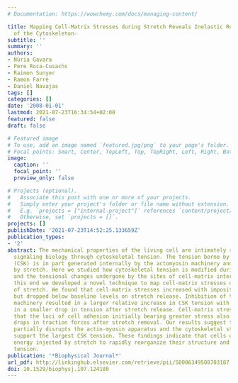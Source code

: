 ```yaml
---
# Documentation: https://wowchemy.com/docs/managing-content/

title: Mapping Cell-Matrix Stresses during Stretch Reveals Inelastic Reorganization
  of the Cytoskeleton☆
subtitle: ''
summary: ''
authors:
- Núria Gavara
- Pere Roca-Cusachs
- Raimon Sunyer
- Ramon Farré
- Daniel Navajas
tags: []
categories: []
date: '2008-01-01'
lastmod: 2021-07-23T16:34:54+02:00
featured: false
draft: false

# Featured image
# To use, add an image named `featured.jpg/png` to your page's folder.
# Focal points: Smart, Center, TopLeft, Top, TopRight, Left, Right, BottomLeft, Bottom, BottomRight.
image:
  caption: ''
  focal_point: ''
  preview_only: false

# Projects (optional).
#   Associate this post with one or more of your projects.
#   Simply enter your project's folder or file name without extension.
#   E.g. `projects = ["internal-project"]` references `content/project/deep-learning/index.md`.
#   Otherwise, set `projects = []`.
projects: []
publishDate: '2021-07-23T14:52:25.133659Z'
publication_types:
- '2'
abstract: The mechanical properties of the living cell are intimately related to cell
  signaling biology through cytoskeletal tension. The tension borne by the cytoskeleton
  (CSK) is in part generated internally by the actomyosin machinery and externally
  by stretch. Here we studied how cytoskeletal tension is modified during stretch
  and the tensional changes undergone by the sites of cell-matrix interaction. To
  this end we developed a novel technique to map cell-matrix stresses during application
  of stretch. We found that cell-matrix stresses increased with imposition of stretch
  but dropped below baseline levels on stretch release. Inhibition of the actomyosin
  machinery resulted in a larger relative increase in CSK tension with stretch and
  in a smaller drop in tension after stretch release. Cell-matrix stress maps showed
  that the loci of cell adhesion initially bearing greater stress also exhibited larger
  drops in traction forces after stretch removal. Our results suggest that stretch
  partially disrupts the actin-myosin apparatus and the cytoskeletal structures that
  support the largest CSK tension. These findings indicate that cells use the mechanical
  energy injected by stretch to rapidly reorganize their structure and redistribute
  tension.
publication: '*Biophysical Journal*'
url_pdf: http://linkinghub.elsevier.com/retrieve/pii/S0006349508703187
doi: 10.1529/biophysj.107.124180
---
```

